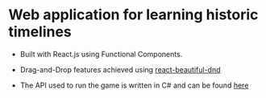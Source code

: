 # Web application for learning historic timelines

- Built with React.js using Functional Components.
- Drag-and-Drop features achieved using [react-beautiful-dnd](https://github.com/atlassian/react-beautiful-dnd)

- The API used to run the game is written in C# and can be found [here](https://github.com/A-Petrauskas/HistoryAPI)
